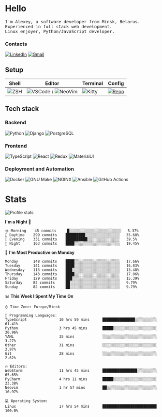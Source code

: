 # Hello

<p>
    <samp>
        I'm Alexey, a software developer from Minsk, Belarus.
        <br>
	Experienced in full stack web development.
	<br>
	Linux enjoyer, Python/JavaScript developer.
    </samp>
</p>

### Contacts

[![LinkedIn](https://img.icons8.com/fluency/48/000000/linkedin.png)](https://www.linkedin.com/in/dhvcc/)
[![Gmail](https://img.icons8.com/fluency/48/000000/gmail-new.png)](mailto:alexey.artishevskiy@gmail.com)

## Setup

| Shell | Editor | Terminal | Config |
|-------|--------|----------|--------|
| ![ZSH](https://img.shields.io/badge/-ZSH-000000?style=flat&logo=GNU-Bash) | ![VSCode](https://img.shields.io/badge/-VSCode-000000?style=flat&logo=Visual-Studio-Code&logoColor=0066b8) / ![NeoVim](https://img.shields.io/badge/-NeoVim-000000?style=flat&logo=Neovim) | ![Kitty](https://img.shields.io/badge/-Kitty-000000?style=flat&logo=Windows-Terminal) | [![Repo](https://img.shields.io/badge/-Repo-000000?style=flat&logo=Github)](https://github.com/dhvcc/configs)


## Tech stack

### Backend

![Python](https://img.shields.io/badge/-Python-black?style=flat&logo=Python&logoColor=FFE17E)
![Django](https://img.shields.io/badge/-Django-black?style=flat&logo=Django&logoColor=20AA76)
![PostgreSQL](https://img.shields.io/badge/-PostgreSQL-black?style=flat&logo=PostgreSQL)

### Frontend

![TypeScript](https://img.shields.io/badge/-TypeScript-black?style=flat&logo=TypeScript)
![React](https://img.shields.io/badge/-React-black?style=flat&logo=React)
![Redux](https://img.shields.io/badge/-Redux-black?style=flat&logo=Redux&logoColor=764ABC)
![MaterialUI](https://img.shields.io/badge/-MaterialUI-black?style=flat&logo=MUI&logoColor=9170c2)

### Deployment and Automation

![Docker](https://img.shields.io/badge/-Docker-black?style=flat&logo=Docker)
![GNU Make](https://img.shields.io/badge/-GNU%20Make-black?style=flat&logo=GNU)
![NGINX](https://img.shields.io/badge/-NGINX-black?style=flat&logo=NGINX&logoColor=009639)
![Ansible](https://img.shields.io/badge/-Ansible-black?style=flat&logo=Ansible)
![GitHub Actions](https://img.shields.io/badge/-GitHub%20Actions-black?style=flat&logo=GitHub-Actions)

# Stats

![Profile stats](https://github-readme-stats.dhvcc.vercel.app/api?username=dhvcc&hide_title=true&show_icons=true&count_private=true&theme=react&hide_border=true)

<!--START_SECTION:waka-->
**I'm a Night 🦉** 

```text
🌞 Morning    45 commits     █░░░░░░░░░░░░░░░░░░░░░░░░   5.37% 
🌆 Daytime    299 commits    █████████░░░░░░░░░░░░░░░░   35.68% 
🌃 Evening    331 commits    ██████████░░░░░░░░░░░░░░░   39.5% 
🌙 Night      163 commits    ████░░░░░░░░░░░░░░░░░░░░░   19.45%

```
📅 **I'm Most Productive on Monday** 

```text
Monday       148 commits    ████░░░░░░░░░░░░░░░░░░░░░   17.66% 
Tuesday      141 commits    ████░░░░░░░░░░░░░░░░░░░░░   16.83% 
Wednesday    113 commits    ███░░░░░░░░░░░░░░░░░░░░░░   13.48% 
Thursday     143 commits    ████░░░░░░░░░░░░░░░░░░░░░   17.06% 
Friday       129 commits    ███░░░░░░░░░░░░░░░░░░░░░░   15.39% 
Saturday     82 commits     ██░░░░░░░░░░░░░░░░░░░░░░░   9.79% 
Sunday       82 commits     ██░░░░░░░░░░░░░░░░░░░░░░░   9.79%

```


📊 **This Week I Spent My Time On** 

```text
⌚︎ Time Zone: Europe/Minsk

💬 Programming Languages: 
TypeScript               10 hrs 59 mins      ███████████████░░░░░░░░░░   61.41% 
Python                   3 hrs 45 mins       █████░░░░░░░░░░░░░░░░░░░░   20.96% 
YAML                     35 mins             ░░░░░░░░░░░░░░░░░░░░░░░░░   3.27% 
Other                    31 mins             ░░░░░░░░░░░░░░░░░░░░░░░░░   2.97% 
Git                      28 mins             ░░░░░░░░░░░░░░░░░░░░░░░░░   2.62%

🔥 Editors: 
WebStorm                 11 hrs 45 mins      ████████████████░░░░░░░░░   65.65% 
PyCharm                  4 hrs 11 mins       █████░░░░░░░░░░░░░░░░░░░░   23.38% 
Neovim                   1 hr 57 mins        ██░░░░░░░░░░░░░░░░░░░░░░░   10.97%

💻 Operating System: 
Linux                    17 hrs 54 mins      █████████████████████████   100.0%

```


<!--END_SECTION:waka-->
